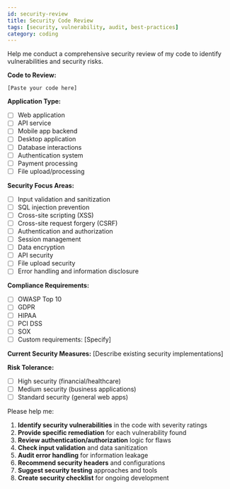 ```yaml
---
id: security-review
title: Security Code Review
tags: [security, vulnerability, audit, best-practices]
category: coding
---
```


Help me conduct a comprehensive security review of my code to identify vulnerabilities and security risks.

**Code to Review:**
```
[Paste your code here]
```

**Application Type:**
- [ ] Web application
- [ ] API service
- [ ] Mobile app backend
- [ ] Desktop application
- [ ] Database interactions
- [ ] Authentication system
- [ ] Payment processing
- [ ] File upload/processing

**Security Focus Areas:**
- [ ] Input validation and sanitization
- [ ] SQL injection prevention
- [ ] Cross-site scripting (XSS)
- [ ] Cross-site request forgery (CSRF)
- [ ] Authentication and authorization
- [ ] Session management
- [ ] Data encryption
- [ ] API security
- [ ] File upload security
- [ ] Error handling and information disclosure

**Compliance Requirements:**
- [ ] OWASP Top 10
- [ ] GDPR
- [ ] HIPAA
- [ ] PCI DSS
- [ ] SOX
- [ ] Custom requirements: [Specify]

**Current Security Measures:**
[Describe existing security implementations]

**Risk Tolerance:**
- [ ] High security (financial/healthcare)
- [ ] Medium security (business applications)
- [ ] Standard security (general web apps)

Please help me:
1. **Identify security vulnerabilities** in the code with severity ratings
2. **Provide specific remediation** for each vulnerability found
3. **Review authentication/authorization** logic for flaws
4. **Check input validation** and data sanitization
5. **Audit error handling** for information leakage
6. **Recommend security headers** and configurations
7. **Suggest security testing** approaches and tools
8. **Create security checklist** for ongoing development